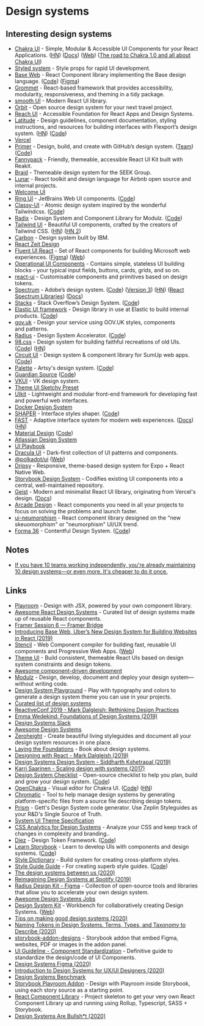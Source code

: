 # Design systems

## Interesting design systems

- [Chakra UI](https://github.com/chakra-ui/chakra-ui) - Simple, Modular & Accessible UI Components for your React Applications. ([HN](https://news.ycombinator.com/item?id=23511811)) ([Docs](https://next.chakra-ui.com/docs/getting-started)) ([Web](https://next.chakra-ui.com/)) ([The road to Chakra 1.0 and all about Chakra UI](https://www.youtube.com/watch?v=eeODp2pdRdo))
- [Styled system](https://styled-system.com/) - Style props for rapid UI development.
- [Base Web](https://baseweb.design) - React Component library implementing the Base design language. ([Code](https://github.com/uber/baseweb)) ([Figma](https://www.figma.com/c/file/805195278314519508))
- [Grommet](https://grommet.io) - React-based framework that provides accessibility, modularity, responsiveness, and theming in a tidy package.
- [smooth UI](https://github.com/smooth-code/smooth-ui) - Modern React UI library.
- [Orbit](https://orbit.kiwi/) - Open source design system for your next travel project.
- [Reach UI](https://github.com/reach/reach-ui) - Accessible Foundation for React Apps and Design Systems.
- [Latitude](https://www.flexport.com/design) - Design guidelines, component documentation, styling instructions, and resources for building interfaces with Flexport’s design system. ([HN](https://news.ycombinator.com/item?id=21461579)) ([Code](https://github.com/flexport/latitude))
- [Vercel](https://vercel.com/design)
- [Primer](https://primer.style/) - Design, build, and create with GitHub’s design system. ([Team](https://primer.style/about/#team/)) ([Code](https://github.com/primer/css))
- [Fannypack](https://github.com/fannypackui/fannypack) - Friendly, themeable, accessible React UI Kit built with Reakit.
- [Braid](https://github.com/seek-oss/braid-design-system) - Themeable design system for the SEEK Group.
- [Lunar](https://github.com/airbnb/lunar) - React toolkit and design language for Airbnb open source and internal projects.
- [Welcome UI](http://welcome-ui.com/)
- [Ring UI](https://jetbrains.github.io/ring-ui/master/index.html?path=/story/ring-ui-welcome--getting-started) - JetBrains Web UI components. ([Code](https://github.com/JetBrains/ring-ui))
- [Classy-UI](https://classy-ui.io/) - Atomic design system inspired by the wonderful Tailwindcss. ([Code](https://github.com/cerebral/classy-ui))
- [Radix](https://radix.modulz.app/docs/getting-started/) - Design System and Component Library for Modulz. ([Code](https://github.com/modulz/radix))
- [Tailwind UI](https://tailwindui.com/) - Beautiful UI components, crafted by the creators of Tailwind CSS. ([HN](https://news.ycombinator.com/item?id=22422873)) ([HN 2](https://news.ycombinator.com/item?id=22463769))
- [Carbon](https://github.com/carbon-design-system/carbon) - Design system built by IBM.
- [React Zeit Design](https://github.com/zeit-ui/react)
- [Fluent UI React](https://github.com/microsoft/fluentui) - Set of React components for building Microsoft web experiences. ([Figma](https://www.figma.com/@microsoft)) ([Web](https://www.microsoft.com/design/fluent/#/))
- [Operational UI Components](https://github.com/contiamo/operational-ui) - Contains simple, stateless UI building blocks - your typical input fields, buttons, cards, grids, and so on.
- [react-ui](https://github.com/siddharthkp/react-ui) - Customisable components and primitives based on design tokens.
- [Spectrum](https://spectrum.adobe.com/) - Adobe’s design system. ([Code](https://github.com/adobe/spectrum-css)) ([Version 3](https://github.com/adobe-private/react-spectrum-v3)) ([HN](https://news.ycombinator.com/item?id=23919509)) ([React Spectrum Libraries](https://react-spectrum.adobe.com/)) ([Docs](https://react-spectrum.adobe.com/react-aria/getting-started.html))
- [Stacks](https://stackoverflow.design/) - Stack Overflow’s Design System. ([Code](https://github.com/StackExchange/Stacks))
- [Elastic UI framework](https://elastic.github.io/eui/#/) - Design library in use at Elastic to build internal products. ([Code](https://github.com/elastic/eui))
- [gov.uk](https://design-system.service.gov.uk/) - Design your service using GOV.UK styles, components and patterns.
- [Radius](https://rangle.io/radius/) - Design System Accelerator. ([Code](https://github.com/rangle/radius))
- [98.css](https://jdan.github.io/98.css/) - Design system for building faithful recreations of old UIs. ([Code](https://github.com/jdan/98.css)) ([HN](https://news.ycombinator.com/item?id=22940564))
- [Circuit UI](https://circuit.sumup.com/?path=/story/introduction-welcome--page) - Design system & component library for SumUp web apps. ([Code](https://github.com/sumup-oss/circuit-ui))
- [Palette](https://palette.artsy.net/) - Artsy's design system. ([Code](https://github.com/artsy/palette))
- [Guardian Source](https://theguardian.design/) ([Code](https://github.com/guardian/source))
- [VKUI](https://github.com/VKCOM/VKUI) - VK design system.
- [Theme UI Sketchy Preset](https://github.com/beerose/theme-ui-sketchy)
- [UIkit](https://github.com/uikit/uikit) - Lightweight and modular front-end framework for developing fast and powerful web interfaces.
- [Docker Design System](https://design.docker.com/)
- [SHAPER](https://hihayk.github.io/shaper/) - Interface styles shaper. ([Code](https://github.com/hihayk/shaper))
- [FAST](https://github.com/microsoft/fast) - Adaptive interface system for modern web experiences. ([Docs](https://www.fast.design/docs/introduction/)) ([HN](https://news.ycombinator.com/item?id=24083260))
- [Material Design](https://material.io/) ([Code](https://github.com/material-components))
- [Atlassian Design System](https://atlassian.design/)
- [UI Playbook](https://uiplaybook.dev/)
- [Dracula UI](https://draculatheme.com/ui) - Dark-first collection of UI patterns and components.
- [@polkadot/ui](https://github.com/polkadot-js/ui) ([Web](https://polkadot.js.org/ui/))
- [Dripsy](https://github.com/nandorojo/dripsy) - Responsive, theme-based design system for Expo + React Native Web.
- [Storybook Design System](https://github.com/storybookjs/design-system) - Codifies existing UI components into a central, well-maintained repository.
- [Geist](https://github.com/geist-org/react) - Modern and minimalist React UI library, originating from Vercel's design. ([Docs](https://react.geist-ui.dev/en-us/guide/introduction))
- [Arcade Design](https://arcade.design/) - React components you need in all your projects to focus on solving the problems and launch faster.
- [ui-neumorphism](https://github.com/AKAspanion/ui-neumorphism) - React component library designed on the "new skeuomorphism" or "neumorphism" UI/UX trend.
- [Forma 36](https://f36.contentful.com/) - Contentful Design System. ([Code](https://github.com/contentful/forma-36))

## Notes

- [If you have 10 teams working independently, you're already maintaining 10 design systems—or even more. It's cheaper to do it once.](https://twitter.com/markdalgleish/status/1336954195400802308)

## Links

- [Playroom](https://github.com/seek-oss/playroom) - Design with JSX, powered by your own component library.
- [Awesome React Design Systems](https://github.com/jbranchaud/awesome-react-design-systems) - Curated list of design systems made up of reusable React components.
- [Framer Session 6 — Framer Bridge](https://www.youtube.com/watch?v=WsKSDyxcK5Q)
- [Introducing Base Web, Uber’s New Design System for Building Websites in React (2019)](https://eng.uber.com/introducing-base-web/)
- [Stencil](https://github.com/ionic-team/stencil) - Web Component compiler for building fast, reusable UI components and Progressive Web Apps. ([Web](https://stenciljs.com/))
- [Theme UI](https://theme-ui.com/) - Build consistent, themeable React UIs based on design system constraints and design tokens.
- [Awesome component-driven development](https://github.com/component-driven/awesome-list)
- [Modulz](https://www.modulz.app/) - Design, develop, document and deploy your design system—without writing code.
- [Design System Playground](https://design-system-playground.netlify.com/) - Play with typography and colors to generate a design system theme you can use in your projects.
- [Curated list of design systems](https://github.com/miukimiu/design-systems)
- [ReactiveConf 2019 - Mark Dalgleish: Rethinking Design Practices](https://www.youtube.com/watch?v=jnV1u67_yVg)
- [Emma Wedekind: Foundations of Design Systems (2019)](https://www.youtube.com/watch?v=pXb2jA43A6k)
- [Design Systems Slack](https://design.systems/slack/)
- [Awesome Design Systems](https://github.com/alexpate/awesome-design-systems)
- [Zeroheight](https://zeroheight.com) - Create beautiful living styleguides and document all your design system resources in one place.
- [Laying the Foundations](https://designsystemfoundations.com/) - Book about design systems.
- [Designing with React - Mark Dalgleish (2019)](https://www.youtube.com/watch?v=orPcyJMJh7Y)
- [Design Systems Design System - Siddharth Kshetrapal (2019)](https://www.youtube.com/watch?v=gLE6lQU_mEU)
- [Karri Saarinen - Scaling design with systems (2017)](https://www.youtube.com/watch?v=TuLY1cYM57g)
- [Design System Checklist](https://designsystemchecklist.com/) - Open-source checklist to help you plan, build and grow your design system. ([Code](https://github.com/ardakaracizmeli/design-system-checklist))
- [OpenChakra](https://openchakra.app/) - Visual editor for Chakra UI. ([Code](https://github.com/premieroctet/openchakra)) ([HN](https://news.ycombinator.com/item?id=22307270))
- [Chromatic](https://github.com/ui-js/chromatic) - Tool to help manage design systems by generating platform-specific files from a source file describing design tokens.
- [Prism](https://github.com/GettEngineering/Prism) - Gett's Design System code generator. Use Zeplin Styleguides as your R&D's Single Source of Truth.
- [System UI Theme Specification](https://github.com/system-ui/theme-specification)
- [CSS Analytics for Design Systems](https://www.projectwallace.com/) - Analyze your CSS and keep track of changes in complexity and branding..
- [Diez](https://diez.org/) - Design Token Framework. ([Code](https://github.com/diez/diez))
- [Learn Storybook](https://www.learnstorybook.com/) - Learn to develop UIs with components and design systems. ([Code](https://github.com/chromaui/learnstorybook-code))
- [Style Dictionary](https://github.com/amzn/style-dictionary) - Build system for creating cross-platform styles.
- [Style Guide Guide](http://bradfrost.github.io/style-guide-guide/) - For creating superb style guides. ([Code](https://github.com/bradfrost/style-guide-guide))
- [The design systems between us (2020)](https://ethanmarcotte.com/wrote/the-design-systems-between-us/)
- [Reimagining Design Systems at Spotify (2019)](https://spotify.design/article/reimagining-design-systems-at-spotify)
- [Radius Design Kit - Figma](https://www.figma.com/community/file/831997833675385869) - Collection of open-source tools and libraries that allow you to accelerate your own design system.
- [Awesome Design Systems Jobs](https://github.com/honzatmn/awesome-design-systems-jobs)
- [Design System Kit](https://github.com/rundsk/dsk) - Workbench for collaboratively creating Design Systems. ([Web](https://rundsk.com/))
- [Tips on making good design systems (2020)](https://twitter.com/_dte/status/1318222844434796544)
- [Naming Tokens in Design Systems. Terms, Types, and Taxonomy to Describe (2020)](https://medium.com/eightshapes-llc/naming-tokens-in-design-systems-9e86c7444676)
- [storybook-addon-designs](https://github.com/pocka/storybook-addon-designs) - Storybook addon that embed Figma, websites, PDF or images in the addon panel.
- [UI Guideline - Component Standardization](https://www.uiguideline.com/components) - Definitive guide to standardize the design/code of UI Components.
- [Design Systems Figma (2020)](https://designsystemsforfigma.com/blog/design-to-engineering-handoff)
- [Introduction to Design Systems for UX/UI Designers (2020)](https://hackernoon.com/introduction-to-design-systems-for-uxui-designers-f1223z7x)
- [Design Systems Benchmark](https://github.com/turolopezsanabria/Design-Systems)
- [Storybook Playroom Addon](https://github.com/rbardini/storybook-addon-playroom) - Design with Playroom inside Storybook, using each story source as a starting point.
- [React Component Library](https://github.com/HarveyD/react-component-library) - Project skeleton to get your very own React Component Library up and running using Rollup, Typescript, SASS + Storybook.
- [Design Systems Are Bullsh\*t (2020)](https://www.blogofpascal.com/post/design-systems-are-bullsh-t)
